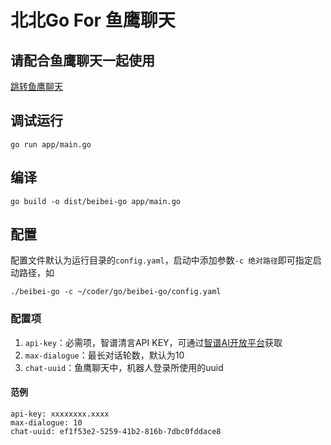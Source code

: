 # 北北Go For 鱼鹰聊天

## 请配合鱼鹰聊天一起使用
[跳转鱼鹰聊天](https://chat.haaland.top)

## 调试运行
```
go run app/main.go
```
## 编译
```
go build -o dist/beibei-go app/main.go
```
## 配置
配置文件默认为运行目录的`config.yaml`，启动中添加参数`-c 绝对路径`即可指定启动路径，如
```
./beibei-go -c ~/coder/go/beibei-go/config.yaml
```
### 配置项
1. `api-key`：必需项，智谱清言API KEY，可通过[智谱AI开放平台](https://open.bigmodel.cn/)获取
1. `max-dialogue`：最长对话轮数，默认为10
1. `chat-uuid`：鱼鹰聊天中，机器人登录所使用的uuid
#### 范例
```
api-key: xxxxxxxx.xxxx
max-dialogue: 10
chat-uuid: ef1f53e2-5259-41b2-816b-7dbc0fddace8
```